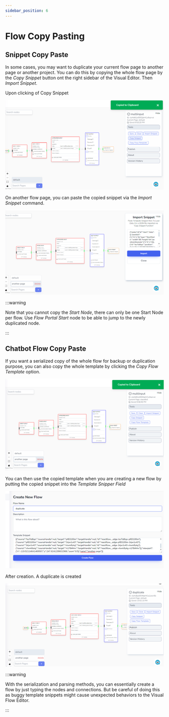 ```yaml
---
sidebar_position: 6
---
```


# Flow Copy Pasting

## Snippet Copy Paste

In some cases, you may want to duplicate your current flow page to another page or another project. You can do this by copying the whole flow page by the _Copy Snippet_ button ont the right sidebar of the Visual Editor. Then _Import Snippet_.

Upon clicking of Copy Snippet

![alt text](image-3.png)

On another flow page, you can paste the copied snippet via the _Import Snippet_ command.

![alt text](image-4.png)

:::warning

Note that you cannot copy the _Start Node_, there can only be one Start Node per flow. Use _Flow Portal Start_ node to be able to jump to the newly duplicated node.

:::

## Chatbot Flow Copy Paste

If you want a serialized copy of the whole flow for backup or duplication purpose, you can also copy the whole template by clicking the _Copy Flow Template_ option.

![alt text](image-5.png)

You can then use the copied template when you are creating a new flow by putting the copied snippet into the _Template Snipper Field_

![alt text](image-6.png)

After creation. A duplicate is created

![alt text](image-7.png)

:::warning

With the serialization and parsing methods, you can essentially create a flow by just typing the nodes and connections. But be careful of doing this as buggy template snippets might cause unexpected behaviors to the Visual Flow Editor.

:::

